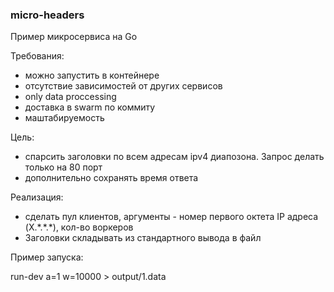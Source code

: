 ### micro-headers

Пример микросервиса на Go

Требования:
- можно запустить в контейнере
- отсутствие зависимостей от других сервисов
- only data proccessing
- доставка в swarm по коммиту
- маштабируемость

Цель:

- спарсить заголовки по всем адресам ipv4 диапозона. Запрос делать только на 80 порт
- дополнительно сохранять время ответа

Реализация:

- сделать пул клиентов, аргументы - номер первого октета IP адреса (X.\*.\*.*), кол-во воркеров
- Заголовки складывать из стандартного вывода в файл

Пример запуска:

run-dev a=1 w=10000 > output/1.data
